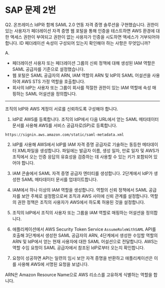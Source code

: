 # SAP 문제 2번

Q2. 온프레미스 IdP와 함께 SAML 2.0 연동 자격 증명 솔루션을 구현했습니다. 권한이 있는 사용자가 페더레이션 자격 증명 웹 포털을 통해 인증을 테스트하면 AWS 환경에 대한 액세스 권한이 부여되고 권한이 없는 사용자가 인증을 시도하면 액세스가 거부되어야 합니다. ID 페더레이션 속성이 구성되어 있는지 확인해야 하는 사항은 무엇입니까?

A.

- 페더레이션 사용자 또는 페더레이션 그룹의 신뢰 정책에 대해 생성된 IAM 역할은 SAML 공급자를 기준으로 설정했습니다.
- 웹 포털은 SAML 공급자의 ARN, IAM 역할의 ARN 및 IdP의 SAML 어설션을 사용하여 AWS STS 가정 역할을 호출합니다.
- 회사의 IdP는 사용자 또는 그룹이 회사를 적절한 권한이 있는 IAM 역할에 속성 매핑하는 SAML 어설션을 정의합니다.

---

조직의 IdP와 AWS 계정이 서로를 신뢰하도록 구성해야 합니다.

1. IdP로 AWS를 등록합니다. 조직의 IdP에서 다음 URL에서 얻는 SAML 메타데이터 문서를 사용해 AWS를 서비스 공급자로(SP)로 등록합니다.

```
https://signin.aws.amazon.com/static/saml-metadata.xml
```

2. IdP를 사용해 AWS에서 IdP를 IAM 자격 증명 공급자로 기술하는 동등한 메타데이터 XML파일을 생성합니다. 파일에는 발급자 이름, 생성 일자, 만료 일자 및 AWS가 조직에서 오는 인증 응답의 유효성을 검증하는 데 사용할 수 있는 키가 포함되어 있어야 합니다.

3. IAM 콘솔에서 SAML 자격 증명 공급자 엔터티를 생성합니다. 2단계에서 IdP가 생성한 SAML 메타데이터 문서를 업데이트합니다.

4. IAM에서 하나 이상의 IAM 역할을 생성합니다. 역할의 신뢰 정책에서 SAML 공급자를 보안 주체로 설정함으로써 조직과 AWS 사이에 신뢰 관계를 설정합니다. 역할의 권한 정책은 조직의 사용자가 AWS에서 하도록 허용된 것을 설정합니다.

5. 조직의 IdP에서 조직의 사용자 또는 그룹을 IAM 역할로 매핑하는 어설션을 정의합니다.

6. 애플리케이션에서 AWS Security Token Service `AssumeRoleWithSAML` API를 호출해 3단계에서 생성한 SAML 공급자의 ARN, 4단계에서 생성한 수임할 역할의 ARN 및 IdP에서 얻는 현재 사용자에 대한 SAML 어설션으로 전달합니다. AWS는 역할 수임 요청이 SAML 공급자에서 참조된 IdP로부터 오는지 확인합니다.

7. 요청이 성공하면 API는 일련의 임시 보안 자격 증명을 반환하고 애플리케이션은 이를 사용해 AWS에 서명된 요청을 보냅니다.

ARN은 Amazon Resource Name으로 AWS 리소스를 고유하게 식별하는 역할을 합니다.
